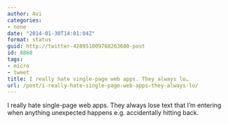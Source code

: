 ```yaml
---
author: Avi
categories:
- none
date: "2014-01-30T14:01:04Z"
format: status
guid: http://twitter-428951009768263680-post
id: 8860
tags:
- micro
- tweet
title: I really hate single-page web apps. They always lo…
url: /post/i-really-hate-single-page-web-apps-they-always-lo/
---
```

I really hate single-page web apps. They always lose text that I’m entering when anything unexpected happens e.g. accidentally hitting back.